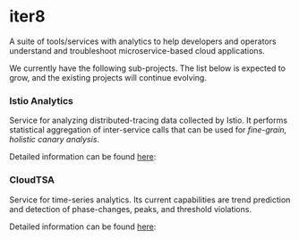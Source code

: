 # iter8

A suite of tools/services with analytics to help developers and operators understand and troubleshoot microservice-based cloud applications.

We currently have the following sub-projects. The list below is expected to grow, and the existing projects will continue evolving.

### Istio Analytics

Service for analyzing distributed-tracing data collected by Istio. It performs statistical aggregation of inter-service calls that can be used for _fine-grain, holistic canary analysis_.

Detailed information can be found [here](iter8/istio-analytics/README.md):

### CloudTSA

Service for time-series analytics. Its current capabilities are trend prediction and detection of phase-changes, peaks, and threshold violations.

Detailed information can be found [here](iter8/cloudtsa/README.md):


